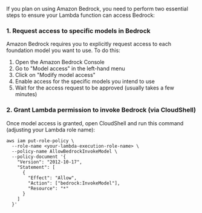 If you plan on using Amazon Bedrock, you need to perform two essential steps to ensure your Lambda function can access Bedrock:

### 1. Request access to specific models in Bedrock
Amazon Bedrock requires you to explicitly request access to each foundation model you want to use. To do this:

1. Open the Amazon Bedrock Console
2. Go to "Model access" in the left-hand menu
3. Click on "Modify model access"
4. Enable access for the specific models you intend to use 
5. Wait for the access request to be approved (usually takes a few minutes)

### 2. Grant Lambda permission to invoke Bedrock (via CloudShell)
   
Once model access is granted, open CloudShell and run this command (adjusting your Lambda role name):

```
aws iam put-role-policy \
  --role-name <your-lambda-execution-role-name> \
  --policy-name AllowBedrockInvokeModel \
  --policy-document '{
    "Version": "2012-10-17",
    "Statement": [
      {
        "Effect": "Allow",
        "Action": ["bedrock:InvokeModel"],
        "Resource": "*"
      }
    ]
  }'
```

